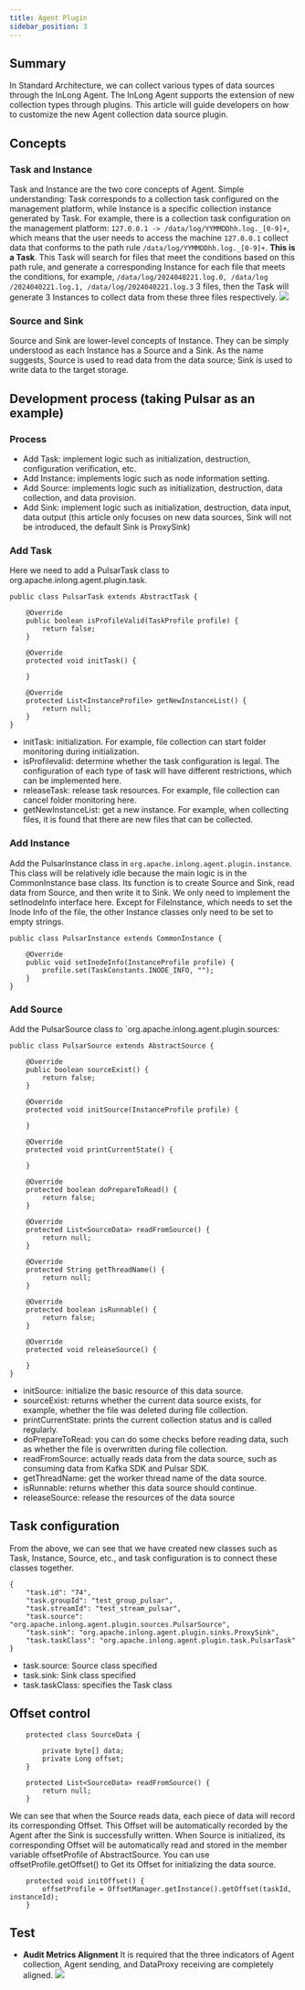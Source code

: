 ```yaml
---
title: Agent Plugin
sidebar_position: 3
---
```

## Summary
In Standard Architecture, we can collect various types of data sources through the InLong Agent. The InLong Agent supports the extension of new collection types through plugins. This article will guide developers on how to customize the new Agent collection data source plugin.

## Concepts
### Task and Instance
Task and Instance are the two core concepts of Agent. Simple understanding: Task corresponds to a collection task configured on the management platform, while Instance is a specific collection instance generated by Task. For example, there is a collection task configuration on the management platform: `127.0.0.1 -> /data/log/YYMMDDhh.log._[0-9]+`, which means that the user needs to access the machine `127.0.0.1` collect data that conforms to the path rule `/data/log/YYMMDDhh.log._[0-9]+`. **This is a Task**. This Task will search for files that meet the conditions based on this path rule, and generate a corresponding Instance for each file that meets the conditions, for example, `/data/log/2024040221.log.0, /data/log /2024040221.log.1, /data/log/2024040221.log.3` 3 files, then the Task will generate 3 Instances to collect data from these three files respectively.
![](img/agent_basic_concepts.png)

### Source and Sink
Source and Sink are lower-level concepts of Instance. They can be simply understood as each Instance has a Source and a Sink. As the name suggests, Source is used to read data from the data source; Sink is used to write data to the target storage.

## Development process (taking Pulsar as an example)
### Process
- Add Task: implement logic such as initialization, destruction, configuration verification, etc.
- Add Instance: implements logic such as node information setting.
- Add Source: implements logic such as initialization, destruction, data collection, and data provision.
- Add Sink: implement logic such as initialization, destruction, data input, data output (this article only focuses on new data sources, Sink will not be introduced, the default Sink is ProxySink)

### Add Task
Here we need to add a PulsarTask class to org.apache.inlong.agent.plugin.task.
```
public class PulsarTask extends AbstractTask {

    @Override
    public boolean isProfileValid(TaskProfile profile) {
        return false;
    }

    @Override
    protected void initTask() {

    }

    @Override
    protected List<InstanceProfile> getNewInstanceList() {
        return null;
    }
}
```
- initTask: initialization. For example, file collection can start folder monitoring during initialization.
- isProfilevalid: determine whether the task configuration is legal. The configuration of each type of task will have different restrictions, which can be implemented here.
- releaseTask: release task resources. For example, file collection can cancel folder monitoring here.
- getNewInstanceList: get a new instance. For example, when collecting files, it is found that there are new files that can be collected.

### Add Instance
Add the PulsarInstance class in `org.apache.inlong.agent.plugin.instance`. This class will be relatively idle because the main logic is in the CommonInstance base class. Its function is to create Source and Sink, read data from Source, and then write it to Sink. We only need to implement the setInodeInfo interface here. Except for FileInstance, which needs to set the Inode Info of the file, the other Instance classes only need to be set to empty strings.
```
public class PulsarInstance extends CommonInstance {

    @Override
    public void setInodeInfo(InstanceProfile profile) {
        profile.set(TaskConstants.INODE_INFO, "");
    }
}
```

### Add Source
Add the PulsarSource class to `org.apache.inlong.agent.plugin.sources:
```
public class PulsarSource extends AbstractSource {

    @Override
    public boolean sourceExist() {
        return false;
    }

    @Override
    protected void initSource(InstanceProfile profile) {

    }

    @Override
    protected void printCurrentState() {

    }

    @Override
    protected boolean doPrepareToRead() {
        return false;
    }

    @Override
    protected List<SourceData> readFromSource() {
        return null;
    }

    @Override
    protected String getThreadName() {
        return null;
    }

    @Override
    protected boolean isRunnable() {
        return false;
    }

    @Override
    protected void releaseSource() {

    }
}
```
- initSource: initialize the basic resource of this data source.
- sourceExist: returns whether the current data source exists, for example, whether the file was deleted during file collection.
- printCurrentState: prints the current collection status and is called regularly.
- doPrepareToRead: you can do some checks before reading data, such as whether the file is overwritten during file collection.
- readFromSource: actually reads data from the data source, such as consuming data from Kafka SDK and Pulsar SDK.
- getThreadName: get the worker thread name of the data source.
- isRunnable: returns whether this data source should continue.
- releaseSource: release the resources of the data source

## Task configuration
From the above, we can see that we have created new classes such as Task, Instance, Source, etc., and task configuration is to connect these classes together.
```
{
    "task.id": "74",
    "task.groupId": "test_group_pulsar",
    "task.streamId": "test_stream_pulsar",
    "task.source": "org.apache.inlong.agent.plugin.sources.PulsarSource",
    "task.sink": "org.apache.inlong.agent.plugin.sinks.ProxySink",
    "task.taskClass": "org.apache.inlong.agent.plugin.task.PulsarTask"
}
```
- task.source: Source class specified
- task.sink: Sink class specified
- task.taskClass: specifies the Task class

## Offset control
```
    protected class SourceData {

        private byte[] data;
        private Long offset;
    }
```
```
    protected List<SourceData> readFromSource() {
        return null;
    }
```
We can see that when the Source reads data, each piece of data will record its corresponding Offset. This Offset will be automatically recorded by the Agent after the Sink is successfully written.
When Source is initialized, its corresponding Offset will be automatically read and stored in the member variable offsetProfile of AbstractSource. You can use offsetProfile.getOffset() to
Get its Offset for initializing the data source.
```
	protected void initOffset() {
        offsetProfile = OffsetManager.getInstance().getOffset(taskId, instanceId);
    }
```

## Test
- **Audit Metrics Alignment**
It is required that the three indicators of Agent collection, Agent sending, and DataProxy receiving are completely aligned.
![](img/agent_audit.png)